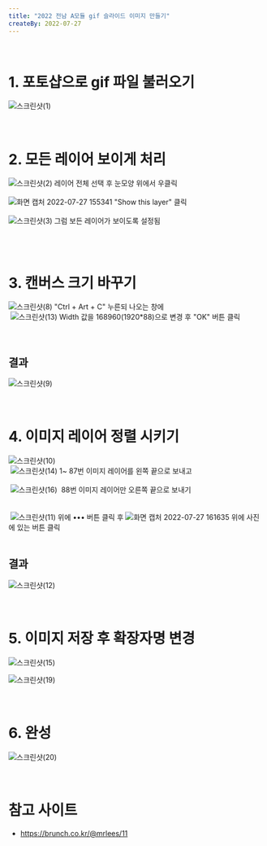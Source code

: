 ```yaml
---
title: "2022 전남 A모듈 gif 슬라이드 이미지 만들기"
createBy: 2022-07-27
---
```

​
<br>

# 1. 포토샵으로 gif 파일 불러오기
![스크린샷(1)](https://user-images.githubusercontent.com/71883310/181180859-dabf83a7-6cf0-4810-82f1-ecf31963fb76.png)
<br>
<br>
<br>

# 2. 모든 레이어 보이게 처리
![스크린샷(2)](https://user-images.githubusercontent.com/71883310/181181234-6b8fc32a-bc1e-45ce-91b8-e0458b0f05eb.png)
레이어 전체 선택 후 눈모양 위에서 우클릭
<br>
<br>
​
![화면 캡처 2022-07-27 155341](https://user-images.githubusercontent.com/71883310/181181295-00b16fbf-305b-45c6-8592-1e8d78ffc8d1.png)
"Show this layer" 클릭
<br>
<br>
​
![스크린샷(3)](https://user-images.githubusercontent.com/71883310/181181622-a549d6b6-27e7-42e0-ab3e-235b041d5de5.png)
그럼 보든 레이어가 보이도록 설정됨
<br>
<br>
<br>
​

# 3. 캔버스 크기 바꾸기
![스크린샷(8)](https://user-images.githubusercontent.com/71883310/181184987-c4b5bf7e-5c4d-43de-9348-b48c7a1e774f.png)
"Ctrl + Art + C" 누른되 나오는 창에 
<br>
​
![스크린샷(13)](https://user-images.githubusercontent.com/71883310/181185284-ba7881b7-602a-4552-b952-ba25561135ce.png)
Width 값을 168960(1920*88)으로 변경 후 "OK" 버튼 클릭
​
<br>
<br>
<br>

## 결과
![스크린샷(9)](https://user-images.githubusercontent.com/71883310/181184991-e6f3f5aa-3418-470c-806e-9ded67f1430e.png)
<br>
<br>
<br>

# 4. 이미지 레이어 정렬 시키기
![스크린샷(10)](https://user-images.githubusercontent.com/71883310/181184999-581f90c4-70c0-48a0-8b21-8bddd137a1bc.png)
<br>
​
![스크린샷(14)](https://user-images.githubusercontent.com/71883310/181186605-c9c04656-4a2e-4c98-9a83-21c7dc9b35d9.png)
1~ 87번 이미지 레이어를 왼쪽 끝으로 보내고
<br>
<br>
​
![스크린샷(16)](https://user-images.githubusercontent.com/71883310/181186612-281f65da-72c6-412b-8874-bfc4cfe3198d.png)
​
88번 이미지 레이어만 오른쪽 끝으로 보내기
<br>
<br>
<br>
​
![스크린샷(11)](https://user-images.githubusercontent.com/71883310/181185017-b57dd90d-34e9-4452-9fe9-e3d8bbea0802.png)
위에 ••• 버튼 클릭 후
![화면 캡처 2022-07-27 161635](https://user-images.githubusercontent.com/71883310/181185512-90f668b6-f756-4240-b210-26e56aa488e2.png)
위에 사진에 있는 버튼 클릭
​
<br>
<br>

## 결과​
![스크린샷(12)](https://user-images.githubusercontent.com/71883310/181185023-513aed52-db89-4348-89fc-88b4d0ae10fa.png)
<br>
<br>
<br>

# 5. 이미지 저장 후 확장자명 변경
![스크린샷(15)](https://user-images.githubusercontent.com/71883310/181186509-08d0e6f2-b1d2-423b-a5ad-2725f7889764.png)
<br>

![스크린샷(19)](https://user-images.githubusercontent.com/71883310/181187297-80f53952-bbba-4717-86b9-381cbdf7a860.png)
<br>
<br>
<br>

# 6. 완성
![스크린샷(20)](https://user-images.githubusercontent.com/71883310/181187305-556c7d63-8103-40bd-a268-7819e77a50b0.png)
<br>
<br>
<br>

# 참고 사이트
- https://brunch.co.kr/@mrlees/11
<br>
<br>
<br>